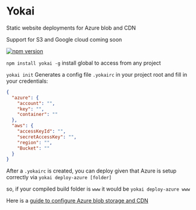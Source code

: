 # Yokai
Static website deployments for Azure blob and CDN

Support for S3 and Google cloud coming soon

[![npm version](https://badge.fury.io/js/icedtea.svg)](https://badge.fury.io/js/icedtea)

`npm install yokai -g` install global to access from any project

`yokai init` Generates a config file `.yokairc` in your project root and fill in your credentials:

```json
{
  "azure": {
    "account": "",
    "key": "",
    "container": ""
  },
  "aws": {
    "accessKeyId": "",
    "secretAccessKey": "",
    "region": "",
    "Bucket": ""
  }
}

```

After a `.yokairc` is created, you can deploy given that Azure is setup correctly via `yokai deploy-azure [folder]`

so, if your compiled build folder is `www` it would be `yokai deploy-azure www`

Here is a [guide to configure Azure blob storage and CDN](azure.md)
